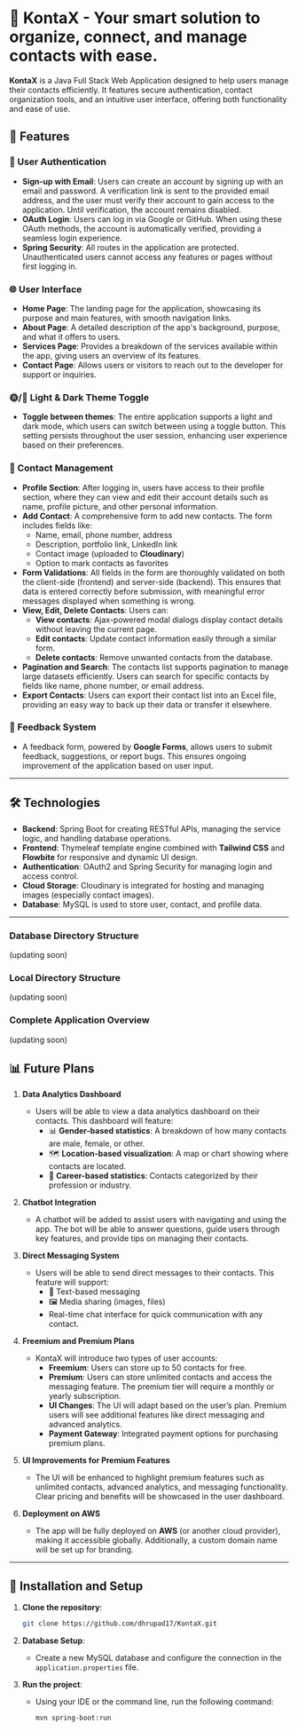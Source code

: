 # 📇 KontaX - Your smart solution to organize, connect, and manage contacts with ease.

**KontaX** is a Java Full Stack Web Application designed to help users manage their contacts efficiently. It features secure authentication, contact organization tools, and an intuitive user interface, offering both functionality and ease of use.



## 🚀 Features

### 🔐 User Authentication
- **Sign-up with Email**: Users can create an account by signing up with an email and password. A verification link is sent to the provided email address, and the user must verify their account to gain access to the application. Until verification, the account remains disabled.
- **OAuth Login**: Users can log in via Google or GitHub. When using these OAuth methods, the account is automatically verified, providing a seamless login experience.
- **Spring Security**: All routes in the application are protected. Unauthenticated users cannot access any features or pages without first logging in.

### 🌐 User Interface
- **Home Page**: The landing page for the application, showcasing its purpose and main features, with smooth navigation links.
- **About Page**: A detailed description of the app's background, purpose, and what it offers to users.
- **Services Page**: Provides a breakdown of the services available within the app, giving users an overview of its features.
- **Contact Page**: Allows users or visitors to reach out to the developer for support or inquiries.

### 🌞/🌚 Light & Dark Theme Toggle
- **Toggle between themes**: The entire application supports a light and dark mode, which users can switch between using a toggle button. This setting persists throughout the user session, enhancing user experience based on their preferences.

### 📁 Contact Management
- **Profile Section**: After logging in, users have access to their profile section, where they can view and edit their account details such as name, profile picture, and other personal information.
- **Add Contact**: A comprehensive form to add new contacts. The form includes fields like:
  - Name, email, phone number, address
  - Description, portfolio link, LinkedIn link
  - Contact image (uploaded to **Cloudinary**)
  - Option to mark contacts as favorites
- **Form Validations**: All fields in the form are thoroughly validated on both the client-side (frontend) and server-side (backend). This ensures that data is entered correctly before submission, with meaningful error messages displayed when something is wrong.
- **View, Edit, Delete Contacts**: Users can:
  - **View contacts**: Ajax-powered modal dialogs display contact details without leaving the current page.
  - **Edit contacts**: Update contact information easily through a similar form.
  - **Delete contacts**: Remove unwanted contacts from the database.
- **Pagination and Search**: The contacts list supports pagination to manage large datasets efficiently. Users can search for specific contacts by fields like name, phone number, or email address.
- **Export Contacts**: Users can export their contact list into an Excel file, providing an easy way to back up their data or transfer it elsewhere.

### 📝 Feedback System
- A feedback form, powered by **Google Forms**, allows users to submit feedback, suggestions, or report bugs. This ensures ongoing improvement of the application based on user input.

---

## 🛠️ Technologies

- **Backend**: Spring Boot for creating RESTful APIs, managing the service logic, and handling database operations.
- **Frontend**: Thymeleaf template engine combined with **Tailwind CSS** and **Flowbite** for responsive and dynamic UI design.
- **Authentication**: OAuth2 and Spring Security for managing login and access control.
- **Cloud Storage**: Cloudinary is integrated for hosting and managing images (especially contact images).
- **Database**: MySQL is used to store user, contact, and profile data.

---

### Database Directory Structure 

(updating soon)

### Local Directory Structure

(updating soon)

### Complete Application Overview

(updating soon)


## 📊 Future Plans

1. **Data Analytics Dashboard**  
   - Users will be able to view a data analytics dashboard on their contacts. This dashboard will feature:
     - 📊 **Gender-based statistics**: A breakdown of how many contacts are male, female, or other.
     - 🗺️ **Location-based visualization**: A map or chart showing where contacts are located.
     - 💼 **Career-based statistics**: Contacts categorized by their profession or industry.
   
2. **Chatbot Integration**  
   - A chatbot will be added to assist users with navigating and using the app. The bot will be able to answer questions, guide users through key features, and provide tips on managing their contacts.

3. **Direct Messaging System**  
   - Users will be able to send direct messages to their contacts. This feature will support:
     - 💬 Text-based messaging
     - 🖼️ Media sharing (images, files)
     - Real-time chat interface for quick communication with any contact.

4. **Freemium and Premium Plans**  
   - KontaX will introduce two types of user accounts:
     - **Freemium**: Users can store up to 50 contacts for free.
     - **Premium**: Users can store unlimited contacts and access the messaging feature. The premium tier will require a monthly or yearly subscription.
     - **UI Changes**: The UI will adapt based on the user’s plan. Premium users will see additional features like direct messaging and advanced analytics.
     - **Payment Gateway**: Integrated payment options for purchasing premium plans.

5. **UI Improvements for Premium Features**  
   - The UI will be enhanced to highlight premium features such as unlimited contacts, advanced analytics, and messaging functionality. Clear pricing and benefits will be showcased in the user dashboard.

6. **Deployment on AWS**  
   - The app will be fully deployed on **AWS** (or another cloud provider), making it accessible globally. Additionally, a custom domain name will be set up for branding.

---

## 🔧 Installation and Setup

1. **Clone the repository**:
   ```bash
   git clone https://github.com/dhrupad17/KontaX.git

2. **Database Setup**:
   - Create a new MySQL database and configure the connection in the `application.properties` file.

3. **Run the project**:
   - Using your IDE or the command line, run the following command:
     ```bash
     mvn spring-boot:run
     ```

